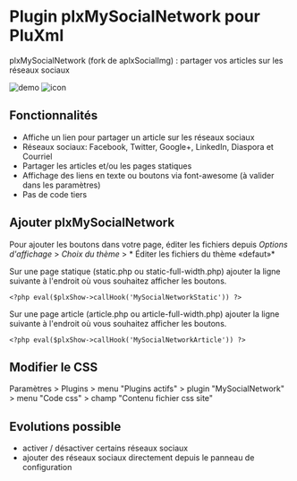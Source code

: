 # Plugin plxMySocialNetwork pour PluXml
plxMySocialNetwork (fork de aplxSocialImg) : partager vos articles sur les réseaux sociaux

![demo](https://cloud.githubusercontent.com/assets/13441278/9706319/b5f568d8-54e1-11e5-96f4-160addcb4c44.png)
![icon](https://cloud.githubusercontent.com/assets/13441278/9706299/84f5fdc4-54e1-11e5-96ef-d5ad697a1e32.png)
## Fonctionnalités

* Affiche un lien pour partager un article sur les réseaux sociaux
* Réseaux sociaux: Facebook, Twitter, Google+, LinkedIn, Diaspora et Courriel
* Partager les articles et/ou les pages statiques
* Affichage des liens en texte ou boutons via font-awesome (à valider dans les paramètres)
* Pas de code tiers


## Ajouter plxMySocialNetwork

Pour ajouter les boutons dans votre page, éditer les fichiers depuis *Options d'affichage* > *Choix du thème* > *  Éditer les fichiers du thème «defaut»*

Sur une page statique (static.php ou static-full-width.php) ajouter la ligne suivante à l'endroit où vous souhaitez afficher les boutons.

    <?php eval($plxShow->callHook('MySocialNetworkStatic')) ?>
    
Sur une page article (article.php ou article-full-width.php) ajouter la ligne suivante à l'endroit où vous souhaitez afficher les boutons.

    <?php eval($plxShow->callHook('MySocialNetworkArticle')) ?>


## Modifier le CSS

Paramètres > Plugins > menu "Plugins actifs" > plugin "MySocialNetwork" > menu "Code css" > champ "Contenu fichier css site"
  
  
## Evolutions possible

* activer / désactiver certains réseaux sociaux
* ajouter des réseaux sociaux directement depuis le panneau de configuration


